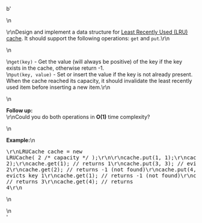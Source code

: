 b'<div class="question-description">\n<p><p>\r\nDesign and implement a data structure for <a href="https://en.wikipedia.org/wiki/Cache_replacement_policies#LRU" target="_blank">Least Recently Used (LRU) cache</a>. It should support the following operations: <code>get</code> and <code>put</code>.\r\n</p>\n<p>\n<code>get(key)</code> - Get the value (will always be positive) of the key if the key exists in the cache, otherwise return -1.<br/>\n<code>put(key, value)</code> - Set or insert the value if the key is not already present. When the cache reached its capacity, it should invalidate the least recently used item before inserting a new item.\r\n</p>\n<p><b>Follow up:</b><br>\r\nCould you do both operations in <b>O(1)</b> time complexity?</br></p>\n<p><b>Example:</b>\n<pre>\r\nLRUCache cache = new LRUCache( 2 /* capacity */ );\r\n\r\ncache.put(1, 1);\r\ncache.put(2, 2);\r\ncache.get(1);       // returns 1\r\ncache.put(3, 3);    // evicts key 2\r\ncache.get(2);       // returns -1 (not found)\r\ncache.put(4, 4);    // evicts key 1\r\ncache.get(1);       // returns -1 (not found)\r\ncache.get(3);       // returns 3\r\ncache.get(4);       // returns 4\r\n</pre>\n</p></p>\n</div>'